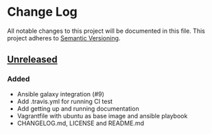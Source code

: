 # Change Log
All notable changes to this project will be documented in this file.
This project adheres to [Semantic Versioning](http://semver.org/).

## [Unreleased][unreleased]
### Added
- Ansible galaxy integration (#9)
- Add .travis.yml for running CI test
- Add getting up and running documentation
- Vagrantfile with ubuntu as base image and ansible playbook
- CHANGELOG.md, LICENSE and README.md


[unreleased]: https://github.com/pydelhi/pydelhi-infra/compare/v0.0.0...master
